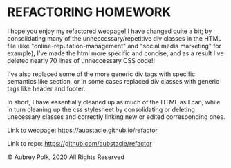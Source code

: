 # REFACTORING HOMEWORK

I hope you enjoy my refactored webpage! I have changed quite a bit; by consolidating many of the unneccessary/repetitive div classes in the HTML file (like "online-reputation-management" and "social media marketing" for example), I've made the html more specific and concise, and as a result I've deleted nearly 70 lines of unneccessary CSS code!! 

I've also replaced some of the more generic div tags with specific semantics like section, or in some cases replaced div classes with generic tags like header and footer.

In short, I have essentially cleaned up as much of the HTML as I can, while in turn cleaning up the css stylesheet by consolidating or deleting unecessary classes and correctly linking new or edited corresponding ones. 

Link to webpage: https://aubstacle.github.io/refactor

Link to repo: https://github.com/aubstacle/refactor



© Aubrey Polk, 2020
All Rights Reserved